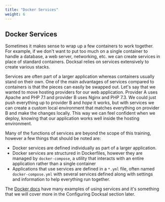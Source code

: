 ```yaml
---
title: "Docker Services"
weight: 6
---
```


## Docker Services

Sometimes it makes sense to wrap up a few containers to work together. For example, if we don't want to put too much on a single container to handle a database, a web server, networking, etc. we can create services in place of standard containers. Docksal relies on services extensively to create various stacks.

Services are often part of a larger application whereas containers usually stand on their own. One of the main advantages of services compared to containers is that the pieces can easily be swapped out. Let's say that we wanted to move hosting providers for our web application. Provider A uses Apache and PHP 7.1 and provider B uses Nginx and PHP 7.3. We could just push everything up to provider B and _hope_ it works, but with services we can create a custom local environment that matches everything on provider B and make the changes locally. This way we can feel confident when we deploy, knowing that our application works well inside the hosting environment.

Many of the functions of services are beyond the scope of this training, however a few things that should be noted are:

* Docker services are defined individually as part of a larger application.
* Docker services are structured in Dockerfiles, however they are managed by `docker-compose`, a utility that interacts with an entire application rather than a single container
* Applications that use services are defined in a `*.yml` file, often named `docker-compose.yml` with several services defined along with settings and information to help everything run together.

The [Docker docs](https://docs.docker.com) have many examples of using services and it's something that we will cover more in the Configuring Docksal section later.
